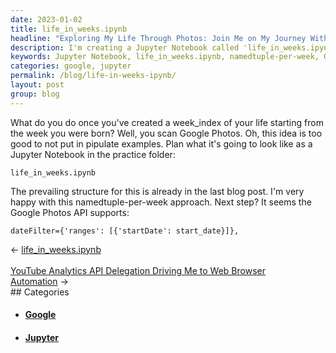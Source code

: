 ```yaml
---
date: 2023-01-02
title: life_in_weeks.ipynb
headline: "Exploring My Life Through Photos: Join Me on My Journey With life_in_weeks.ipynb!"
description: I'm creating a Jupyter Notebook called 'life_in_weeks.ipynb' that uses a namedtuple-per-week approach to explore my life through photos. Using the Google Photos API, I'm filtering images from Jan 02, 2023 and beyond. Come explore my life with me!
keywords: Jupyter Notebook, life_in_weeks.ipynb, namedtuple-per-week, Google Photos API, Jan 02, 2023, explore life, photos, filter images
categories: google, jupyter
permalink: /blog/life-in-weeks-ipynb/
layout: post
group: blog
---
```



What do you do once you've created a week_index of your life starting from the
week you were born? Well, you scan Google Photos. Oh, this idea is too good to
not put in pipulate examples. Plan what it's going to look like as a Jupyter
Notebook in the practice folder:

    life_in_weeks.ipynb

The prevailing structure for this is already in the last blog post. I'm very
happy with this namedtuple-per-week approach. Next step? It seems the Google
Photos API supports:

    dateFilter={'ranges': [{'startDate': start_date}]},


<div class="arrow-links"><div class="post-nav-prev"><span class="arrow">&larr;&nbsp;</span><a href="/blog/life-in-weeks-ipynb/">life_in_weeks.ipynb</a></div> &nbsp; <div class="post-nav-next"><a href="/blog/youtube-analytics-api-delegation-driving-me-to-web-browser-automation/">YouTube Analytics API Delegation Driving Me to Web Browser Automation</a><span class="arrow">&nbsp;&rarr;</span></div></div>
## Categories

<ul>
<li><h4><a href='/google/'>Google</a></h4></li>
<li><h4><a href='/jupyter/'>Jupyter</a></h4></li></ul>